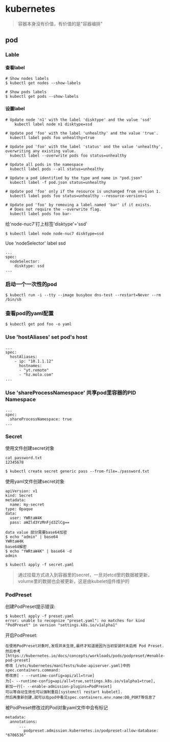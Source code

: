 # kubernetes

> 容器本身没有价值，有价值的是"容器编排"

## pod

### Lable

#### 查看label

```
# Show nodes labels
$ kubectl get nodes --show-labels

# Show pods labels
$ kubectl get pods --show-labels
```

#### 设置label

```
# Update node 'n1' with the label 'disktype' and the value 'ssd'
	kubectl label node n1 disktype=ssd

# Update pod 'foo' with the label 'unhealthy' and the value 'true'.
  kubectl label pods foo unhealthy=true

# Update pod 'foo' with the label 'status' and the value 'unhealthy', overwriting any existing value.
  kubectl label --overwrite pods foo status=unhealthy

# Update all pods in the namespace
  kubectl label pods --all status=unhealthy

# Update a pod identified by the type and name in "pod.json"
  kubectl label -f pod.json status=unhealthy

# Update pod 'foo' only if the resource is unchanged from version 1.
  kubectl label pods foo status=unhealthy --resource-version=1

# Update pod 'foo' by removing a label named 'bar' if it exists.
  # Does not require the --overwrite flag.
  kubectl label pods foo bar-
```

给'node-nuc7'打上标签'disktype'='ssd'

```
$ kubectl label node node-nuc7 disktype=ssd
```

Use 'nodeSelector' label ssd

```
...
spec:
  nodeSelector:
    disktype: ssd
...
```

### 启动一个一次性的pod

```
$ kubectl run -i --tty --image busybox dns-test --restart=Never --rm /bin/sh 
```

### 查看pod的yaml配置

```
$ kubectl get pod foo -o yaml
```

### Use 'hostAliases' set pod's host

```
...
spec:
  hostAliases:
    - ip: "10.1.1.12"
      hostnames:
      - "yt.remote"
      - "hz.molo.com"
...
```

### Use 'shareProcessNamespace' 共享pod里容器的PID Namespace

```
...
spec:
  shareProcessNamespace: true
...
```

### Secret

使用文件创建secret对象

```
cat password.txt
12345678

$ kubectl create secret generic pass --from-file=./password.txt
```

使用yaml文件创建secret对象

```
apiVersion: v1
kind: Secret
metadata:
  name: my-secret
type: Opaque
data:
  user: YWRtaW4K
  pass: aWZld3YzMnFjd3ZlCg==
```

```
data value 部分需要base64加密
$ echo "admin" | base64
YWRtaW4K
base64解密
$ echo "YWRtaW4K" | base64 -d
admin 

$ kubectl apply -f secret.yaml
```

> 通过挂载方式进入到容器里的secret，一旦对etcd里的数据被更新，volume里的数据也会被更新，这是由kubelet组件维护的



### PodPreset

创建PodPreset提示错误:

```
$ kubectl apply -f preset.yaml
error: unable to recognize "preset.yaml": no matches for kind "PodPreset" in version "settings.k8s.io/v1alpha1"
```

开启PodPreset:

```
在使用PodPreset对象时,发现并未生效,最终才知道是因为当初安装时未启用 Pod Preset.
然后参考[https://kubernetes.io/docs/concepts/workloads/pods/podpreset/#enable-pod-preset]
修改 [/etc/kubernetes/manifests/kube-apiserver.yaml]中的spec.containers.command: 
修改原[ - --runtime-config=api/all=true]
为[- --runtime-config=api/all=true,settings.k8s.io/v1alpha1=true], 
新加一行[- --enable-admission-plugins=PodPreset] 
可以等自动生效也可以强制重启[systemctl restart kubelet]. 
然后再重新创建,就可以在pod中看见spec.containers.env.name:DB_PORT等信息了
```

被PodPreset修改过的Pod对象yaml文件中会有标记

```
metadata:
  annotations:
	  ...
		podpreset.admission.kubernetes.io/podpreset-allow-database: "6706536"
```